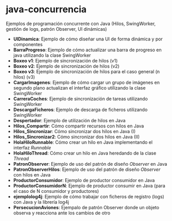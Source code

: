 java-concurrencia
=================

Ejemplos de programación concurrente con Java (Hilos, SwingWorker, gestión de logs, patrón Observer, UI dinámicas)

- **UIDinamica**: Ejemplo de cómo diseñar una UI de forma dinámica y por componentes
- **BarraProgreso**: Ejemplo de cómo actualizar una barra de progreso en java utilizando la clase SwingWorker
- **Boxeo v1**: Ejemplo de sincronización de hilos (v1)
- **Boxeo v2**: Ejemplo de sincronización de hilos (v2)
- **Boxeo v3**: Ejemplo de sincronización de hilos para el caso general (n hilos) (v3)
- **CargarImagenes**: Ejemplo de cómo cargar un grupo de imágenes en segundo plano actualizan el interfaz gráfico utilizando la clase SwingWorker
- **CarreraCoches**: Ejemplo de sincronización de tareas utilizando SwingWorker
- **DescargaFicheros**: Ejemplo de descarga de ficheros utilizando SwingWorker
- **Despertador**: Ejemplo de utilización de hilos en Java
- **Hilos_Compartir**: Cómo compartir recursos con hilos en Java
- **Hilos_Sincronizar**: Cómo sincronizar dos hilos en Java (I)
- **Hilos_Sincronizar2**: Cómo sincronizar dos hilos en Java (II)
- **HolaHiloRunnable**: Cómo crear un hilo en Java implementando el interfaz _Runnable_
- **HolaHiloThread**: Cómo crear un hilo en Java heredando de la clase _Thread_
- **PatronObserver**: Ejemplo de uso del patrón de diseño _Observer_ en Java
- **PatronObserverHilos**: Ejemplo de uso del patrón de diseño _Observer_ con hilos en Java
- **ProductorConsumidor**: Ejemplo de productor consumidor en Java
- **ProductorConsumidorN**: Ejemplo de productor consumir en Java (para el caso de N consumidor y productores)
- **ejemplolog4j**: Ejemplo de cómo trabajar con ficheros de registro (logs) con Java y la librería log4j
- **PersecucionAviones**: Ejempalo de patrón Observer donde un objeto observa y reacciona ante los cambios de otro
